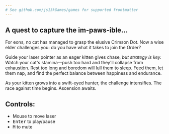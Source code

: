 ```yaml
---
# See github.com/js13kGames/games for supported frontmatter
---
```

## A quest to capture the im-paws-ible…

For eons, no cat has managed to grasp the elusive Crimson Dot. Now a wise elder challenges you: do you have what it takes to join the Order?

Guide your laser pointer as an eager kitten gives chase, *but strategy is key.* Watch your cat's stamina—push too hard and they'll collapse from exhaustion. Rest too long and boredom will lull them to sleep. Feed them, let them nap, and find the perfect balance between happiness and endurance.

As your kitten grows into a swift-eyed hunter, the challenge intensifies. The race against time begins. Ascension awaits.

## Controls: 

- Mouse to move laser
- <kbd>Enter</kbd> to play/pause
- <kbd>M</kbd> to mute